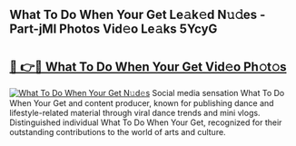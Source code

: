 ## What To Do When Your Get Le𝚊k𝚎d N𝚞𝚍es - Part-jMl Photos Vid𝚎o Le𝚊ks 5YcyG

# <h2><a href="http://fbbke63.evod.top/?m=What+To+Do+When+Your+Get">🔗 👉🔴 What To Do When Your Get Vid𝚎o Ph𝚘t𝚘s</a></h2>

[![What To Do When Your Get N𝚞d𝚎s](https://i.imgur.com/8V9OHl7.gif)](http://fbbke63.evod.top/?m=What+To+Do+When+Your+Get)
Social media sensation What To Do When Your Get and content producer, known for publishing dance and lifestyle-related material through viral dance trends and mini vlogs. Distinguished individual What To Do When Your Get, recognized for their outstanding contributions to the world of arts and culture. 
